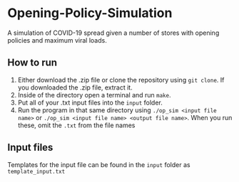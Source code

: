 # Opening-Policy-Simulation
A simulation of COVID-19 spread given a number of stores with opening policies and maximum viral loads.
## How to run
1. Either download the .zip file or clone the repository using `git clone`. If you downloaded the .zip file, extract it.
2. Inside of the directory open a terminal and run `make`.
3. Put all of your .txt input files into the `input` folder.
4. Run the program in that same directory using `./op_sim <input file name>` or `./op_sim <input file name> <output file name>`. When you run these, omit the `.txt` from the file names

## Input files
Templates for the input file can be found in the `input` folder as `template_input.txt`
